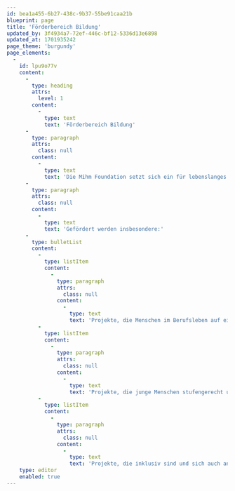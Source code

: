 ```yaml
---
id: bea1a455-6b27-438c-9b37-55be91caa21b
blueprint: page
title: 'Förderbereich Bildung'
updated_by: 3f4934a7-72ef-446c-bf12-5336d13e6898
updated_at: 1701935242
page_theme: 'burgundy'
page_elements:
  -
    id: lpu9o77v
    content:
      -
        type: heading
        attrs:
          level: 1
        content:
          -
            type: text
            text: 'Förderbereich Bildung'
      -
        type: paragraph
        attrs:
          class: null
        content:
          -
            type: text
            text: 'Die Mihm Foundation setzt sich ein für lebenslanges Lernen und begleitet junge Menschen auf dem Weg ins Berufsleben. '
      -
        type: paragraph
        attrs:
          class: null
        content:
          -
            type: text
            text: 'Gefördert werden insbesondere:'
      -
        type: bulletList
        content:
          -
            type: listItem
            content:
              -
                type: paragraph
                attrs:
                  class: null
                content:
                  -
                    type: text
                    text: 'Projekte, die Menschen im Berufsleben auf ein nächstes Level bringen.'
          -
            type: listItem
            content:
              -
                type: paragraph
                attrs:
                  class: null
                content:
                  -
                    type: text
                    text: 'Projekte, die junge Menschen stufengerecht unterstützen und lebenslanges Lernen fördern.'
          -
            type: listItem
            content:
              -
                type: paragraph
                attrs:
                  class: null
                content:
                  -
                    type: text
                    text: 'Projekte, die inklusiv sind und sich auch an benachteiligte Personen richten.'
    type: editor
    enabled: true
---
```

